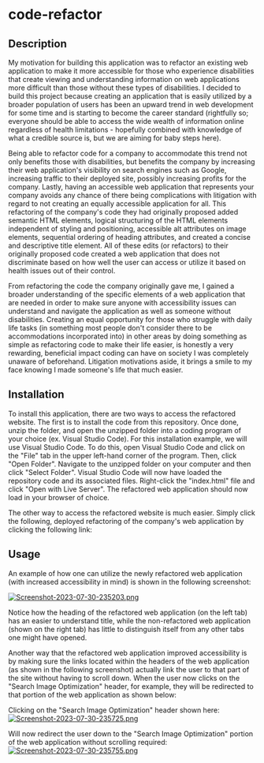 # code-refactor

## Description
My motivation for building this application was to refactor an existing web application to make it more accessible for those who experience disabilities that create viewing and understanding information on web applications more difficult than those without these types of disabilities. I decided to build this project because creating an application that is easily utilized by a broader population of users has been an upward trend in web development for some time and is starting to become the career standard (rightfully so; everyone should be able to access the wide wealth of information online regardless of health limitations - hopefully combined with knowledge of what a credible source is, but we are aiming for baby steps here).

Being able to refactor code for a company to accommodate this trend not only benefits those with disabilities, but benefits the company by increasing their web application's visibility on search engines such as Google, increasing traffic to their deployed site, possibly increasing profits for the company. Lastly, having an accessible web application that represents your company avoids any chance of there being complications with litigation with regard to not creating an equally accessible application for all. This refactoring of the company's code they had originally proposed added semantic HTML elements, logical structuring of the HTML elements independent of styling and positioning, accessible alt attributes on image elements, sequential ordering of heading attributes, and created a concise and descriptive title element. All of these edits (or refactors) to their originally proposed code created a web application that does not discriminate based on how well the user can access or utilize it based on health issues out of their control.

From refactoring the code the company originally gave me, I gained a broader understanding of the specific elements of a web application that are needed in order to make sure anyone with accessibility issues can understand and navigate the application as well as someone without disabilities. Creating an equal opportunity for those who struggle with daily life tasks (in something most people don't consider there to be accommodations incorporated into) in other areas by doing something as simple as refactoring code to make their life easier, is honestly a very rewarding, beneficial impact coding can have on society I was completely unaware of beforehand. Litigation motivations aside, it brings a smile to my face knowing I made someone's life that much easier.

## Installation

To install this application, there are two ways to access the refactored website. The first is to install the code from this repository. Once done, unzip the folder, and open the unzipped folder into a coding program of your choice (ex. Visual Studio Code). For this installation example, we will use Visual Studio Code. To do this, open Visual Studio Code and click on the "File" tab in the upper left-hand corner of the program. Then, click "Open Folder". Navigate to the unzipped folder on your computer and then click "Select Folder". Visual Studio Code will now have loaded the repository code and its associated files. Right-click the "index.html" file and click "Open with Live Server". The refactored web application should now load in your browser of choice.

The other way to access the refactored website is much easier. Simply click the following, deployed refactoring of the company's web application by clicking the following link:

## Usage
An example of how one can utilize the newly refactored web application (with increased accessibility in mind) is shown in the following screenshot:

[![Screenshot-2023-07-30-235203.png](https://i.postimg.cc/59Cftyy8/Screenshot-2023-07-30-235203.png)](https://postimg.cc/hhckyS9G)

Notice how the heading of the refactored web application (on the left tab) has an easier to understand title, while the non-refactored web application (shown on the right tab) has little to distinguish itself from any other tabs one might have opened.

Another way that the refactored web application improved accessibility is by making sure the links located within the headers of the web application (as shown in the following screenshot) actually link the user to that part of the site without having to scroll down. When the user now clicks on the "Search Image Optimization" header, for example, they will be redirected to that portion of the web application as shown below:

Clicking on the "Search Image Optimization" header shown here: [![Screenshot-2023-07-30-235725.png](https://i.postimg.cc/Vsd3Z72Y/Screenshot-2023-07-30-235725.png)](https://postimg.cc/kDP1BynZ)

Will now redirect the user down to the "Search Image Optimization" portion of the web application without scrolling required: [![Screenshot-2023-07-30-235755.png](https://i.postimg.cc/vTYDMJnS/Screenshot-2023-07-30-235755.png)](https://postimg.cc/BLzJBwMx)


